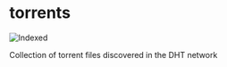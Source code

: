 torrents 
========
![Indexed](https://img.shields.io/badge/indexed-267583-blue)

Collection of torrent files discovered in the DHT network
